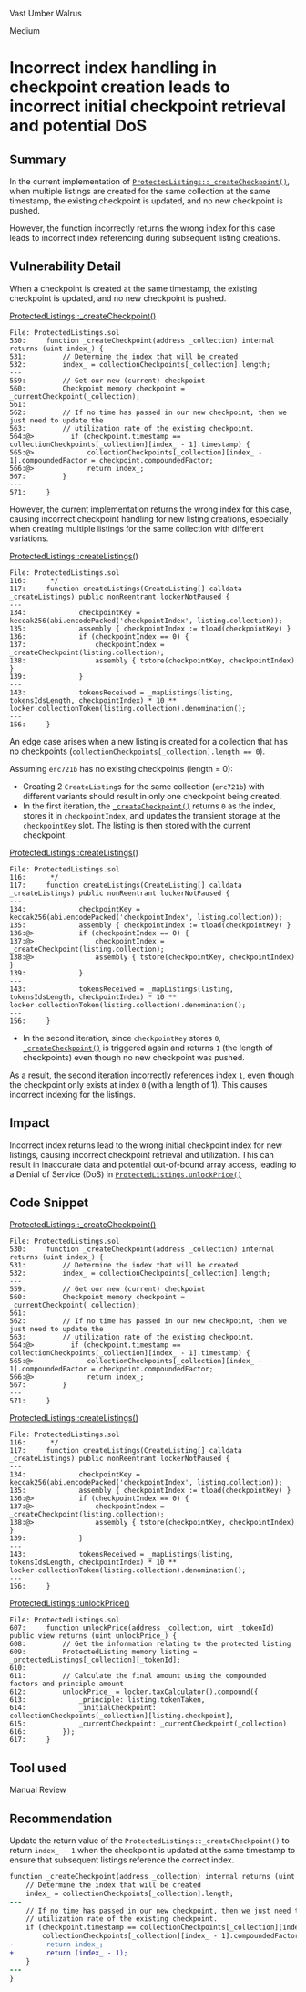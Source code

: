 Vast Umber Walrus

Medium

# Incorrect index handling in checkpoint creation leads to incorrect initial checkpoint retrieval and potential DoS

## Summary

In the current implementation of [`ProtectedListings::_createCheckpoint()`](https://github.com/sherlock-audit/2024-08-flayer/blob/main/flayer/src/contracts/ProtectedListings.sol#L530-L571), when multiple listings are created for the same collection at the same timestamp, the existing checkpoint is updated, and no new checkpoint is pushed. 

However, the function incorrectly returns the wrong index for this case leads to incorrect index referencing during subsequent listing creations.

## Vulnerability Detail

When a checkpoint is created at the same timestamp, the existing checkpoint is updated, and no new checkpoint is pushed.

[ProtectedListings::_createCheckpoint()](https://github.com/sherlock-audit/2024-08-flayer/blob/main/flayer/src/contracts/ProtectedListings.sol#L530-L571)
```solidity
File: ProtectedListings.sol
530:     function _createCheckpoint(address _collection) internal returns (uint index_) {
531:         // Determine the index that will be created
532:         index_ = collectionCheckpoints[_collection].length;
---
559:         // Get our new (current) checkpoint
560:         Checkpoint memory checkpoint = _currentCheckpoint(_collection);
561: 
562:         // If no time has passed in our new checkpoint, then we just need to update the
563:         // utilization rate of the existing checkpoint.
564:@>         if (checkpoint.timestamp == collectionCheckpoints[_collection][index_ - 1].timestamp) {
565:@>             collectionCheckpoints[_collection][index_ - 1].compoundedFactor = checkpoint.compoundedFactor;
566:@>             return index_;
567:         }
---
571:     }
```

However, the current implementation returns the wrong index for this case, causing incorrect checkpoint handling for new listing creations, especially when creating multiple listings for the same collection with different variations.

[ProtectedListings::createListings()](https://github.com/sherlock-audit/2024-08-flayer/blob/main/flayer/src/contracts/ProtectedListings.sol#L117-L156)
```solidity
File: ProtectedListings.sol
116:      */
117:     function createListings(CreateListing[] calldata _createListings) public nonReentrant lockerNotPaused {
---
134:             checkpointKey = keccak256(abi.encodePacked('checkpointIndex', listing.collection));
135:             assembly { checkpointIndex := tload(checkpointKey) }
136:             if (checkpointIndex == 0) {
137:                 checkpointIndex = _createCheckpoint(listing.collection);
138:                 assembly { tstore(checkpointKey, checkpointIndex) }
139:             }
---
143:             tokensReceived = _mapListings(listing, tokensIdsLength, checkpointIndex) * 10 ** locker.collectionToken(listing.collection).denomination();
---
156:     }
```
An edge case arises when a new listing is created for a collection that has no checkpoints (`collectionCheckpoints[_collection].length == 0`). 

Assuming `erc721b` has no existing checkpoints (length = 0):
* Creating 2 `CreateListing`s for the same collection (`erc721b`) with different variants should result in only one checkpoint being created.
* In the first iteration, the [`_createCheckpoint()`](https://github.com/sherlock-audit/2024-08-flayer/blob/main/flayer/src/contracts/ProtectedListings.sol#L530-L571) returns `0` as the index, stores it in `checkpointIndex`, and updates the transient storage at the `checkpointKey` slot. The listing is then stored with the current checkpoint.

[ProtectedListings::createListings()](https://github.com/sherlock-audit/2024-08-flayer/blob/main/flayer/src/contracts/ProtectedListings.sol#L117-L156)
```solidity
File: ProtectedListings.sol
116:      */
117:     function createListings(CreateListing[] calldata _createListings) public nonReentrant lockerNotPaused {
---
134:             checkpointKey = keccak256(abi.encodePacked('checkpointIndex', listing.collection));
135:             assembly { checkpointIndex := tload(checkpointKey) }
136:@>           if (checkpointIndex == 0) {
137:@>               checkpointIndex = _createCheckpoint(listing.collection);
138:@>               assembly { tstore(checkpointKey, checkpointIndex) }
139:             }
---
143:             tokensReceived = _mapListings(listing, tokensIdsLength, checkpointIndex) * 10 ** locker.collectionToken(listing.collection).denomination();
---
156:     }
```
* In the second iteration, since `checkpointKey` stores `0`, [`_createCheckpoint()`](https://github.com/sherlock-audit/2024-08-flayer/blob/main/flayer/src/contracts/ProtectedListings.sol#L530-L571) is triggered again and returns `1` (the length of checkpoints) even though no new checkpoint was pushed.

As a result, the second iteration incorrectly references index `1`, even though the checkpoint only exists at index `0` (with a length of 1). This causes incorrect indexing for the listings.

## Impact

Incorrect index returns lead to the wrong initial checkpoint index for new listings, causing incorrect checkpoint retrieval and utilization. This can result in inaccurate data and potential out-of-bound array access, leading to a Denial of Service (DoS) in [`ProtectedListings.unlockPrice()`](https://github.com/sherlock-audit/2024-08-flayer/blob/main/flayer/src/contracts/ProtectedListings.sol#L607-L617)

## Code Snippet

[ProtectedListings::_createCheckpoint()](https://github.com/sherlock-audit/2024-08-flayer/blob/main/flayer/src/contracts/ProtectedListings.sol#L530-L571)
```solidity
File: ProtectedListings.sol
530:     function _createCheckpoint(address _collection) internal returns (uint index_) {
531:         // Determine the index that will be created
532:         index_ = collectionCheckpoints[_collection].length;
---
559:         // Get our new (current) checkpoint
560:         Checkpoint memory checkpoint = _currentCheckpoint(_collection);
561: 
562:         // If no time has passed in our new checkpoint, then we just need to update the
563:         // utilization rate of the existing checkpoint.
564:@>         if (checkpoint.timestamp == collectionCheckpoints[_collection][index_ - 1].timestamp) {
565:@>             collectionCheckpoints[_collection][index_ - 1].compoundedFactor = checkpoint.compoundedFactor;
566:@>             return index_;
567:         }
---
571:     }
```

[ProtectedListings::createListings()](https://github.com/sherlock-audit/2024-08-flayer/blob/main/flayer/src/contracts/ProtectedListings.sol#L117-L156)
```solidity
File: ProtectedListings.sol
116:      */
117:     function createListings(CreateListing[] calldata _createListings) public nonReentrant lockerNotPaused {
---
134:             checkpointKey = keccak256(abi.encodePacked('checkpointIndex', listing.collection));
135:             assembly { checkpointIndex := tload(checkpointKey) }
136:@>           if (checkpointIndex == 0) {
137:@>               checkpointIndex = _createCheckpoint(listing.collection);
138:@>               assembly { tstore(checkpointKey, checkpointIndex) }
139:             }
---
143:             tokensReceived = _mapListings(listing, tokensIdsLength, checkpointIndex) * 10 ** locker.collectionToken(listing.collection).denomination();
---
156:     }
```

[ProtectedListings::unlockPrice()](https://github.com/sherlock-audit/2024-08-flayer/blob/main/flayer/src/contracts/ProtectedListings.sol#L607-L617)
```solidity
File: ProtectedListings.sol
607:     function unlockPrice(address _collection, uint _tokenId) public view returns (uint unlockPrice_) {
608:         // Get the information relating to the protected listing
609:         ProtectedListing memory listing = _protectedListings[_collection][_tokenId];
610: 
611:         // Calculate the final amount using the compounded factors and principle amount
612:         unlockPrice_ = locker.taxCalculator().compound({
613:             _principle: listing.tokenTaken,
614:             _initialCheckpoint: collectionCheckpoints[_collection][listing.checkpoint],
615:             _currentCheckpoint: _currentCheckpoint(_collection)
616:         });
617:     }
```

## Tool used

Manual Review

## Recommendation

Update the return value of the `ProtectedListings::_createCheckpoint()` to return `index_ - 1` when the checkpoint is updated at the same timestamp to ensure that subsequent listings reference the correct index.

```diff
function _createCheckpoint(address _collection) internal returns (uint index_) {
    // Determine the index that will be created
    index_ = collectionCheckpoints[_collection].length;
---
    // If no time has passed in our new checkpoint, then we just need to update the
    // utilization rate of the existing checkpoint.
    if (checkpoint.timestamp == collectionCheckpoints[_collection][index_ - 1].timestamp) {
        collectionCheckpoints[_collection][index_ - 1].compoundedFactor = checkpoint.compoundedFactor;
-        return index_;
+        return (index_ - 1);
    }
---
}
```